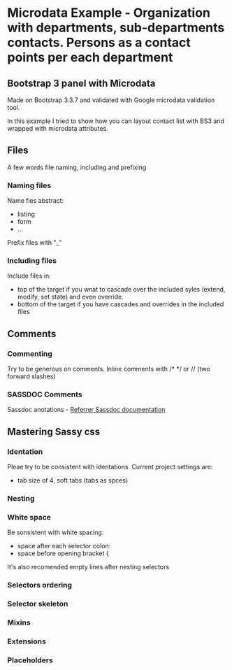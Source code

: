 # Microdata Example -  Organization with departments, sub-departments contacts. Persons as a contact points per each department 
## Bootstrap 3 panel with Microdata

Made on Bootstrap 3.3.7 and validated with Google microdata validation tool. 

In this example I tried to show how you can layout contact list with BS3 and wrapped with microdata attributes.

## Files
A few words file naming, including and prefixing

### Naming files
Name fies abstract:
 * listing
 * form
 * ...

Prefix files with "_"

### Including files 
Include files in: 
 * top of the target if you wnat to cascade over the included syles (extend, modify, set state) and even override.
 * bottom of the target if you have cascades and overrides in the included files

## Comments

### Commenting
Try to be generous on comments. Inline comments with /* */ or // (two forward slashes)

### SASSDOC Comments
Sassdoc anotations - [Referrer Sassdoc documentation](http://sassdoc.com) 

## Mastering Sassy css

### Identation
Pleae try to be consistent with identations. Current project settings are: 
 * tab size of 4, soft tabs (tabs as spces)

### Nesting

### White space 
Be sonsistent with white spacing: 
 * space after each selector colon:
 * space before opening bracket {

It's also recomended empty lines after nesting selectors

### Selectors ordering 
### Selector skeleton

### Mixins
### Extensions
### Placeholders
 
